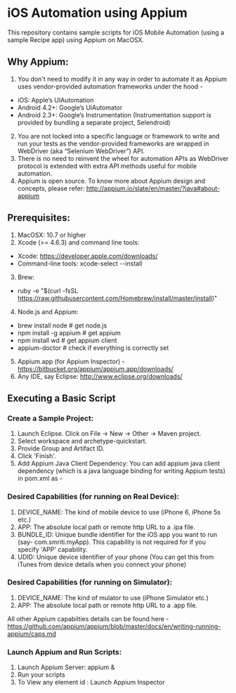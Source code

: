 # iOS Automation using Appium
This repository contains sample scripts for iOS Mobile Automation (using a sample Recipe app) using Appium on MacOSX.

## Why Appium:
1. You don't need to modify it in any way in order to automate it as Appium uses vendor-provided automation frameworks under the hood - 
  * iOS: Apple’s UIAutomation
  * Android 4.2+: Google’s UiAutomator
  * Android 2.3+: Google’s Instrumentation (Instrumentation support is provided by bundling a separate project, Selendroid)
2. You are not locked into a specific language or framework to write and run your tests as the vendor-provided frameworks are wrapped in WebDriver (aka “Selenium WebDriver”) API.
3. There is no need to reinvent the wheel for automation APIs as WebDriver protocol is extended with extra API methods useful for mobile automation.
4. Appium is open source.
To know more about Appium design and concepts, please refer: http://appium.io/slate/en/master/?java#about-appium


## Prerequisites:
1. MacOSX: 10.7 or higher
2. Xcode (>= 4.6.3) and command line tools: 
  * Xcode: https://developer.apple.com/downloads/
  * Command-line tools: xcode-select --install
3. Brew: 
  * ruby -e "$(curl -fsSL https://raw.githubusercontent.com/Homebrew/install/master/install)"
4. Node.js and Appium:
  * brew install node    # get node.js
  * npm install -g appium     # get appium
  * npm install wd    # get appium client
  * appium-doctor     # check if everything is correctly set
5. Appium.app (for Appium Inspector) - https://bitbucket.org/appium/appium.app/downloads/
6. Any IDE, say Eclipse: http://www.eclipse.org/downloads/

## Executing a Basic Script 
### Create a Sample Project:
1. Launch Eclipse. Click on File -> New -> Other -> Maven project.
2. Select workspace and archetype-quickstart.
3. Provide Group and Artifact ID.
4. Click 'Finish'.
5. Add Appium Java Client Dependency: You can add appium java client dependency (which is a java language binding for writing Appium tests) in pom.xml as -

### Desired Capabilities (for running on Real Device): 
1.  DEVICE_NAME: The kind of mobile device to use (iPhone 6, iPhone 5s etc.)
2.  APP: The absolute local path or remote http URL to a .ipa file.
3.  BUNDLE_ID: Unique bundle identifier for the iOS app you want to run (say- com.smriti.myApp). This capability is not required for if you specify 'APP' capability.
4.  UDID: Unique device identifier of your phone (You can get this from iTunes from device details when you connect your phone)

### Desired Capabilities (for running on Simulator): 
1.  DEVICE_NAME: The kind of mulator to use (iPhone Simulator etc.)
2.  APP: The absolute local path or remote http URL to a .app file.

All other Appium capabilties details can be found here - https://github.com/appium/appium/blob/master/docs/en/writing-running-appium/caps.md

### Launch Appium and Run Scripts:
1. Launch Appium Server:  appium &
2. Run your scripts
3. To View any element id : Launch Appium Inspector



